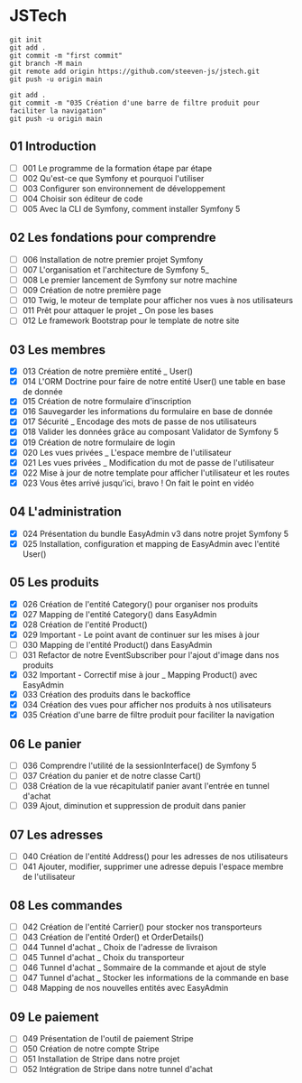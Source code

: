 # JSTech
```
git init
git add .
git commit -m "first commit"
git branch -M main
git remote add origin https://github.com/steeven-js/jstech.git
git push -u origin main

git add .
git commit -m "035 Création d'une barre de filtre produit pour faciliter la navigation"
git push -u origin main
```
## 01 Introduction
- [ ]  001 Le programme de la formation étape par étape
- [ ]  002 Qu'est-ce que Symfony et pourquoi l'utiliser
- [ ]  003 Configurer son environnement de développement
- [ ]  004 Choisir son éditeur de code
- [ ]  005 Avec la CLI de Symfony, comment installer Symfony 5

## 02 Les fondations pour comprendre
- [ ]  006 Installation de notre premier projet Symfony
- [ ]  007 L'organisation et l'architecture de Symfony 5_
- [ ]  008 Le premier lancement de Symfony sur notre machine
- [ ]  009 Création de notre première page
- [ ]  010 Twig, le moteur de template pour afficher nos vues à nos utilisateurs
- [ ]  011 Prêt pour attaquer le projet _ On pose les bases
- [ ]  012 Le framework Bootstrap pour le template de notre site
## 03 Les membres

- [x]  013 Création de notre première entité _ User()
- [x]  014 L'ORM Doctrine pour faire de notre entité User() une table en base de donnée
- [x]  015 Création de notre formulaire d'inscription
- [x]  016 Sauvegarder les informations du formulaire en base de donnée
- [x]  017 Sécurité _ Encodage des mots de passe de nos utilisateurs
- [x]  018 Valider les données grâce au composant Validator de Symfony 5
- [x]  019 Création de notre formulaire de login
- [x]  020 Les vues privées _ L'espace membre de l'utilisateur
- [x]  021 Les vues privées _ Modification du mot de passe de l'utilisateur
- [x]  022 Mise à jour de notre template pour afficher l'utilisateur et les routes
- [x]  023 Vous êtes arrivé jusqu'ici, bravo ! On fait le point en vidéo

## 04 L'administration
- [x]  024 Présentation du bundle EasyAdmin v3 dans notre projet Symfony 5
- [x]  025 Installation, configuration et mapping de EasyAdmin avec l'entité User()

## 05 Les produits
- [x]  026 Création de l'entité Category() pour organiser nos produits
- [x]  027 Mapping de l'entité Category() dans EasyAdmin
- [x]  028 Création de l'entité Product()
- [x]  029 Important - Le point avant de continuer sur les mises à jour
- [ ]  030 Mapping de l'entité Product() dans EasyAdmin
- [ ]  031 Refactor de notre EventSubscriber pour l'ajout d'image dans nos produits
- [x]  032 Important - Correctif mise à jour _ Mapping Product() avec EasyAdmin
- [x]  033 Création des produits dans le backoffice
- [x]  034 Création des vues pour afficher nos produits à nos utilisateurs
- [x]  035 Création d'une barre de filtre produit pour faciliter la navigation

## 06 Le panier
- [ ]  036 Comprendre l'utilité de la sessionInterface() de Symfony 5
- [ ]  037 Création du panier et de notre classe Cart()
- [ ]  038 Création de la vue récapitulatif panier avant l'entrée en tunnel d'achat
- [ ]  039 Ajout, diminution et suppression de produit dans panier

## 07 Les adresses
- [ ]  040 Création de l'entité Address() pour les adresses de nos utilisateurs
- [ ]  041 Ajouter, modifier, supprimer une adresse depuis l'espace membre de l'utilisateur

## 08 Les commandes
- [ ]  042 Création de l'entité Carrier() pour stocker nos transporteurs
- [ ]  043 Création de l'entité Order() et OrderDetails()
- [ ]  044 Tunnel d'achat _ Choix de l'adresse de livraison
- [ ]  045 Tunnel d'achat _ Choix du transporteur
- [ ]  046 Tunnel d'achat _ Sommaire de la commande et ajout de style
- [ ]  047 Tunnel d'achat _ Stocker les informations de la commande en base
- [ ]  048 Mapping de nos nouvelles entités avec EasyAdmin

## 09 Le paiement
- [ ]  049 Présentation de l'outil de paiement Stripe
- [ ]  050 Création de notre compte Stripe
- [ ]  051 Installation de Stripe dans notre projet
- [ ]  052 Intégration de Stripe dans notre tunnel d'achat